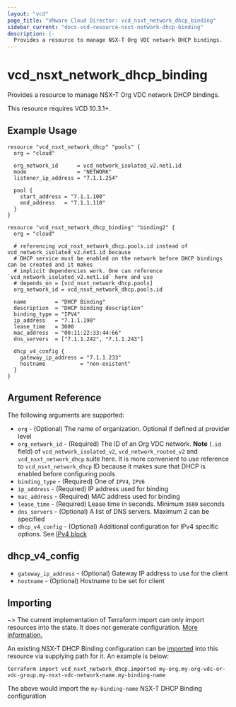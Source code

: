 ```yaml
---
layout: "vcd"
page_title: "VMware Cloud Director: vcd_nsxt_network_dhcp_binding"
sidebar_current: "docs-vcd-resource-nsxt-network-dhcp-binding"
description: |-
  Provides a resource to manage NSX-T Org VDC network DHCP bindings.
---
```


# vcd\_nsxt\_network\_dhcp\_binding

Provides a resource to manage NSX-T Org VDC network DHCP bindings.

This resource requires VCD 10.3.1+.

## Example Usage

```hcl
resource "vcd_nsxt_network_dhcp" "pools" {
  org = "cloud"

  org_network_id      = vcd_network_isolated_v2.net1.id
  mode                = "NETWORK"
  listener_ip_address = "7.1.1.254"

  pool {
    start_address = "7.1.1.100"
    end_address   = "7.1.1.110"
  }
}

resource "vcd_nsxt_network_dhcp_binding" "binding2" {
  org = "cloud"

  # referencing vcd_nsxt_network_dhcp.pools.id instead of vcd_network_isolated_v2.net1.id because
  # DHCP service must be enabled on the network before DHCP bindings can be created and it makes
  # implicit dependencies work. One can reference `vcd_network_isolated_v2.net1.id` here and use
  # depends_on = [vcd_nsxt_network_dhcp.pools]
  org_network_id = vcd_nsxt_network_dhcp.pools.id

  name         = "DHCP Binding"
  description  = "DHCP binding description"
  binding_type = "IPV4"
  ip_address   = "7.1.1.190"
  lease_time   = 3600
  mac_address  = "00:11:22:33:44:66"
  dns_servers  = ["7.1.1.242", "7.1.1.243"]

  dhcp_v4_config {
    gateway_ip_address = "7.1.1.233"
    hostname           = "non-existent"
  }
}
```

## Argument Reference

The following arguments are supported:

* `org` - (Optional) The name of organization. Optional if defined at provider level
* `org_network_id` - (Required) The ID of an Org VDC network. **Note**  (`.id` field) of
  `vcd_network_isolated_v2`, `vcd_network_routed_v2` and `vcd_nsxt_network_dhcp` suite here. It is
  more convenient to use reference to `vcd_nsxt_network_dhcp` ID because it makes sure that DHCP is
  enabled before configuring pools
* `binding_type` - (Required) One of `IPV4`, `IPV6`
* `ip_address` - (Required) IP address used for binding
* `mac_address` - (Required) MAC address used for binding
* `lease_time` - (Required) Lease time in seconds. Minimum `3600` seconds
* `dns_servers` - (Optional) A list of DNS servers. Maximum 2 can be specified
* `dhcp_v4_config` - (Optional) Additional configuration for IPv4 specific options. See [IPv4 block](#ipv4-block)

<a id="ipv4-block"></a>

## dhcp_v4_config

* `gateway_ip_address` - (Optional) Gateway IP address to use for the client
* `hostname` - (Optional) Hostname to be set for client

## Importing

~> The current implementation of Terraform import can only import resources into the state.
It does not generate configuration. [More information.](https://www.terraform.io/docs/import/)

An existing NSX-T DHCP Binding configuration can be [imported][docs-import] into this resource via
supplying path for it. An example is
below:

[docs-import]: https://www.terraform.io/docs/import/

```
terraform import vcd_nsxt_network_dhcp.imported my-org.my-org-vdc-or-vdc-group.my-nsxt-vdc-network-name.my-binding-name
```

The above would import the `my-binding-name` NSX-T DHCP Binding configuration
